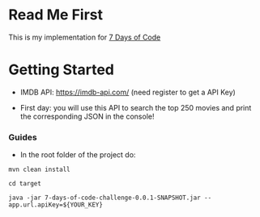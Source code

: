 # Read Me First
This is my implementation for [7 Days of Code](https://7daysofcode.io/matricula/java)

# Getting Started

* IMDB API: https://imdb-api.com/ (need register to get a API Key)

* First day: you will use this API to search the top 250 movies and print the corresponding JSON in the console!

### Guides

* In the root folder of the project do: 

``mvn clean install``


``cd target``

``java -jar 7-days-of-code-challenge-0.0.1-SNAPSHOT.jar --app.url.apiKey=${YOUR_KEY}``

